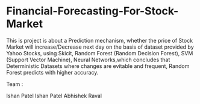 # Financial-Forecasting-For-Stock-Market
This is project is about  a Prediction mechanism, whether the price of Stock Market will increase/Decrease next day on the basis of
dataset provided by Yahoo Stocks, using Skicit, Random Forest (Random Decision Forest), SVM (Support Vector Machine),
Neural Networks,which concludes that Deterministic Datasets where changes are evitable and frequent,
Random Forest predicts with higher accuracy.

Team : 

Ishan Patel
Ishan Patel
Abhishek Raval
